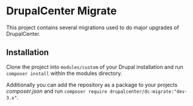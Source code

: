 # DrupalCenter Migrate

This project contains several migrations used to do major upgrades of
DrupalCenter.

## Installation

Clone the project into `modules/custom` of your Drupal installation and run
`composer install` within the modules directory.

Additionally you can add the repository as a package to your projects
_composer.json_ and run `composer require drupalcenter/dc-migrate:"dev-3.x"`.
